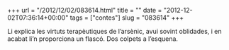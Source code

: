 +++
url = "/2012/12/02/083614.html"
title = ""
date = "2012-12-02T07:36:14+00:00"
tags = ["contes"]
slug = "083614"
+++

Li explica les virtuts terapèutiques de l’arsènic, avui sovint oblidades, i en acabat li’n proporciona un flascó. Dos colpets a l’esquena.

